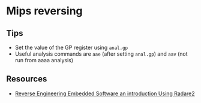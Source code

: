 <!--TITLE: Mips -->

# Mips reversing
## Tips
- Set the value of the GP register using `anal.gp`
- Useful analysis commands are `aae` (after setting `anal.gp`) and `aav` (not run from aaaa analysis)

## Resources
- [Reverse Engineering Embedded Software an introduction Using Radare2](https://radare.org/get/r2embed-auckland2015.pdf)